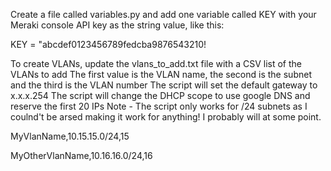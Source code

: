 Create a file called variables.py and add one variable called KEY with your Meraki console API key as the string value, like this:

KEY = "abcdef0123456789fedcba9876543210!

To create VLANs, update the vlans_to_add.txt file with a CSV list of the VLANs to add
The first value is the VLAN name, the second is the subnet and the third is the VLAN number
The script will set the default gateway to x.x.x.254
The script will change the DHCP scope to use google DNS and reserve the first 20 IPs
Note - The script only works for /24 subnets as I coulnd't be arsed making it work for anything! I probably will at some point.

<p>MyVlanName,10.15.15.0/24,15</p>
<p>MyOtherVlanName,10.16.16.0/24,16</p>
